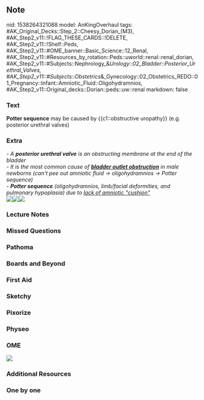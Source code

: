 ## Note
nid: 1538264321088
model: AnKingOverhaul
tags: #AK_Original_Decks::Step_2::Cheesy_Dorian_(M3), #AK_Step2_v11::!FLAG_THESE_CARDS::!DELETE, #AK_Step2_v11::!Shelf::Peds, #AK_Step2_v11::#OME_banner::Basic_Science::12_Renal, #AK_Step2_v11::#Resources_by_rotation::Peds::uworld::renal::renal_dorian, #AK_Step2_v11::#Subjects::Nephrology_&_Urology::02_Bladder::Posterior_Urethral_Valves, #AK_Step2_v11::#Subjects::Obstetrics_&_Gynecology::02_Obstetrics_REDO::01_Pregnancy::Infant::Amniotic_Fluid::Oligohydramnios, #AK_Step2_v11::Original_decks::Dorian::peds::uw::renal
markdown: false

### Text
<b>Potter sequence</b> may be caused by {{c1::obstructive
uropathy}} (e.g. posterior urethral valves)

### Extra
<div>
  <i>- A <b>posterior urethral valve</b> is an obstructing membrane
  at the end of the bladder</i>
</div>
<div>
  <i>- It is the most common cause of <u><b>bladder outlet
  obstruction</b></u> in male newborns (can't pee out amniotic
  fluid → oligohydramnios → Potter sequence)</i>
</div>
<div>
  - <i><b>Potter sequence</b> (oligohydramnios, limb/facial
  deformities, and pulmonary hypoplasia) due to <u>lack of amniotic
  "cushion"</u></i>
</div><img src=
"Posterior%20urethral%20valves_1606536512076.png"><img src=
"paste-2690603737415681.jpg"><i><img src=
"paste-287174398312449.jpg"></i>

### Lecture Notes


### Missed Questions


### Pathoma


### Boards and Beyond


### First Aid


### Sketchy


### Pixorize


### Physeo


### OME
<div class="ome-widget">
  <a href="https://onlinemeded.org/spa/renal?ref=anki"><img src=
  "_OME_AnkiFlashcards_Topic_3.png"></a>
</div>

### Additional Resources


### One by one

